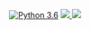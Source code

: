 <p align="center">
  <a href="https://www.python.org/" rel="nofollow"><img src="https://camo.githubusercontent.com/2f5cb6367f686ffcd11747ed204bd9fe193d624c/68747470733a2f2f696d672e736869656c64732e696f2f62616467652f707974686f6e2d332e362532302532422d677265656e2e737667" alt="Python 3.6" data-cnonical-src="https://img.shields.io/badge/python-3.6%20%2B-green.svg" style="max-width:100%;"></a>
    <a href="https://github.com/adithyan-ak/WAVE">
    <img src="https://camo.githubusercontent.com/be1871da66e8ee991bf358c82e759145bed52d10/68747470733a2f2f696d672e736869656c64732e696f2f6769746875622f72656c656173652f73306d6433762f5265636f6e446f672e737667" data-canonical-src="https://img.shields.io/badge/status-stable-brightgreen.svg" style="max-width:100%;">
  </a>
  <a href="https://travis-ci.com/adithyan-ak/wave" rel="nofollow">
    <img src="https://camo.githubusercontent.com/f011c9d6fdf11512f7d6b1ffde12219e8a376186/68747470733a2f2f696d672e736869656c64732e696f2f7472617669732f636f6d2f73306d6433762f5265636f6e446f672e737667" data-canonical-src="https://img.shields.io/badge/license-GPL-blue.svg" style="max-width:100%;">
  </a>
